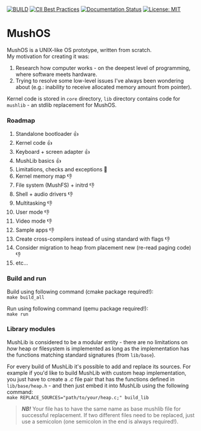 [![BUILD](https://github.com/pseusys/MushOS/actions/workflows/build.yml/badge.svg)](https://github.com/pseusys/MushOS/actions/workflows/build.yml)
[![CII Best Practices](https://bestpractices.coreinfrastructure.org/projects/4018/badge)](https://bestpractices.coreinfrastructure.org/projects/4018)
[![Documentation Status](https://readthedocs.org/projects/mushos/badge/?version=latest)](https://mushos.readthedocs.io/en/latest/?badge=latest)
[![License: MIT](https://img.shields.io/badge/License-MIT-yellow.svg)](https://opensource.org/licenses/MIT)

# MushOS

MushOS is a UNIX-like OS prototype, written from scratch.  
My motivation for creating it was:
1. Research how computer works - on the deepest level of programming, where software meets hardware.
2. Trying to resolve some low-level issues I've always been wondering about (e.g.: inability to receive allocated memory amount from pointer).

Kernel code is stored in `core` directory, `lib` directory contains code for `mushlib` - an stdlib replacement for MushOS.  


### Roadmap

1. Standalone bootloader 👍
2. Kernel code 👍
3. Keyboard + screen adapter 👍
4. MushLib basics 👍
5. Limitations, checks and exceptions 🤙
6. Kernel memory map 👎
7. File system (MushFS) + initrd 👎
8. Shell + audio drivers 👎
9. Multitasking 👎
10. User mode 👎
11. Video mode 👎
12. Sample apps 👎
13. Create cross-compilers instead of using standard with flags 👎
14. Consider migration to heap from placement new (re-read paging code) 👎
15. etc...


### Build and run

Build using following command (cmake package required!):  
`make build_all`

Run using following command (qemu package required!):  
`make run`


### Library modules

MushLib is considered to be a modular entity - there are no limitations on *how* heap or filesystem is implemented as long as the implementation has the functions matching standard signatures (from `lib/base`).

For every build of MushLib it's possible to add and replace its sources.
For example if you'd like to build MushLib with custom heap implementation, you just have to create a *.c* file pair that has the functions defined in `lib/base/heap.h` - and then just embed it into MushLib using the following command:  
`make REPLACE_SOURCES="path/to/your/heap.c;" build_lib`

> **_NB!_** Your file has to have the same name as base mushlib file for successful replacement.
> If two different files need to be replaced, just use a semicolon (one semicolon in the end is always required!).
